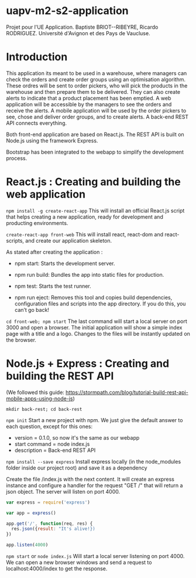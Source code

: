 # uapv-m2-s2-application
Projet pour l'UE Application. Baptiste BRIOT--RIBEYRE, Ricardo RODRIGUEZ. Université d'Avignon et des Pays de Vaucluse.


# Introduction #
This application its meant to be used in a warehouse, where managers can check the orders and create order groups using an optimisation algorithm. These ordres will be sent to order pickers, who will pick the products in the warehouse and then prepare them to be delivered. They can also create alerts to indicate that a product placement has been emptied. A web application will be accessible by the managers to see the orders and receive the alerts. A mobile application will be used by the order pickers to see, chose and deliver order groups, and to create alerts. A back-end REST API connects everything.

Both front-end application are based on React.js. The REST API is built on Node.js using the framework Express.

Bootstrap has been integrated to the webapp to simplify the development process.


# React.js : Creating and building the web application #

```npm install -g create-react-app```
This will install an official React.js script that helps creating a new application, ready for development and producting environments.

```create-react-app front-web```
This will install react, react-dom and react-scripts, and create our application skeleton.

As stated after creating the application :
 - npm start:
    Starts the development server.

 - npm run build:
    Bundles the app into static files for production.

 - npm test:
    Starts the test runner.

 - npm run eject:
    Removes this tool and copies build dependencies, configuration files
    and scripts into the app directory. If you do this, you can’t go back!

```cd front-web; npm start```
The last command will start a local server on port 3000 and open a browser. The initial application will show a simple index page with a title and a logo. Changes to the files will be instantly updated on the browser.


# Node.js + Express : Creating and building the REST API #

(We followed this guide: https://stormpath.com/blog/tutorial-build-rest-api-mobile-apps-using-node-js)

```mkdir back-rest; cd back-rest```

```npm init```
Start a new project with npm. We just give the default answer to each question, except for this ones:
 - version = 0.1.0, so now it's the same as our webapp
 - start command = node index.js
 - description = Back-end REST API

```npm install --save express```
Install express locally (in the node_modules folder inside our project root) and save it as a dependency

Create the file /index.js with the next content. It will create an express instance and configure a handler for the request "GET /" that will return a json object. The server will listen on port 4000.

```javascript
var express = require('express')

var app = express()

app.get('/', function(req, res) {
  res.json({result: "It's alive!})
})

app.listen(4000)
```

```npm start``` or ```node index.js``` 
Will start a local server listening on port 4000. We can open a new browser windows and send a request to localhost:4000/index to get the response.
